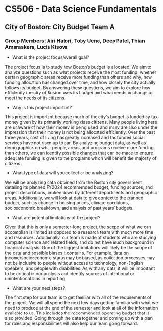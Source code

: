 # CS506 - Data Science Fundamentals
## City of Boston: City Budget Team A
### Group Members: Airi Hatori, Toby Ueno, Deep Patel, Thian Amaraskera, Lucia Kisova


- What is the project focus/overall goal?

The project focus is to study how Boston’s budget is allocated. We aim to analyze questions such as what projects receive the most funding, whether certain geographic areas receive more funding than others and why, how funding allocation has changed over time, and how closely the city actually follows its budget. By answering these questions, we aim to explore how efficiently the city of Boston uses its budget and what needs to change to meet the needs of its citizens.

- Why is this project important?

This project is important because much of the city’s budget is funded by tax money given by its primarily working class citizens. Many people living here are unaware of how their money is being used, and many are also under the impression that their money is not being allocated efficiently. Over the past three years, cost of living has greatly increased and tax funded social services have not risen up to par. By analyzing budget data, as well as demographics on what people, areas, and programs receive more funding than others, we can identify possible changes that can be made to ensure adequate funding is given to the programs which will benefit the majority of citizens.

- What type of data will you collect or be analyzing?

We will be analyzing data obtained from the Boston city government detailing its planned FY2024 recommended budget, funding sources, and project descriptions, broken down by different departments and geographic areas. Additionally, we will look at data to give context to the planned budget, such as change in housing prices, climate conditions, socioeconomic breakdown, and analysis of past years’ budgets.

- What are potential limitations of the project?

Given that this is only a semester-long project, the scope of what we can accomplish is limited as opposed to a research team with much more time and resources. Additionally, our team is made of students who are studying computer science and related fields, and do not have much background in financial analysis. One of the biggest limitations will likely be the scope of the data and possible biases it contains. For example, data on income/socioeconomic status may be biased, as collection processes may not be inclusive to people without access to technology, non-English speakers, and people with disabilities. As with any data, it will be important to be critical in our analysis and identify sources of intentional or unintentional bias in reporting.

- What are your next steps?

The first step for our team is to get familiar with all of the requirements of the project. We will all spend the next few days getting familiar with what we need to produce at the end of the semester and look at all of the information available to us. This includes the recommended operating budget that is also provided. Going through the data together and coming up with a plan for roles and responsibilities will also help our team going forward. 
